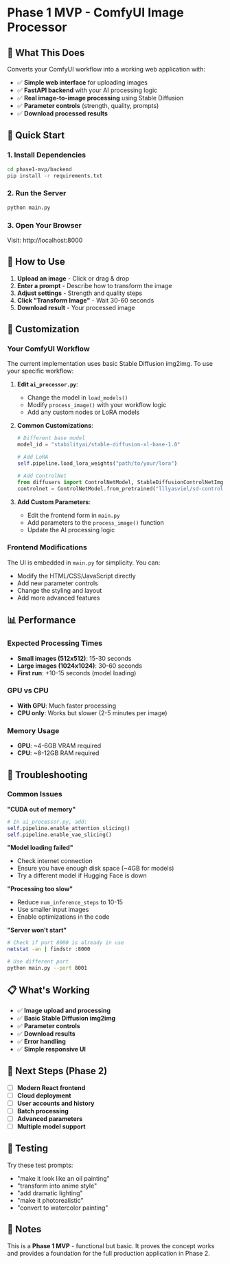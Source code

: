 # Phase 1 MVP - ComfyUI Image Processor

## 🎯 What This Does

Converts your ComfyUI workflow into a working web application with:
- ✅ **Simple web interface** for uploading images
- ✅ **FastAPI backend** with your AI processing logic
- ✅ **Real image-to-image processing** using Stable Diffusion
- ✅ **Parameter controls** (strength, quality, prompts)
- ✅ **Download processed results**

## 🚀 Quick Start

### 1. Install Dependencies
```bash
cd phase1-mvp/backend
pip install -r requirements.txt
```

### 2. Run the Server
```bash
python main.py
```

### 3. Open Your Browser
Visit: http://localhost:8000

## 🎨 How to Use

1. **Upload an image** - Click or drag & drop
2. **Enter a prompt** - Describe how to transform the image
3. **Adjust settings** - Strength and quality steps
4. **Click "Transform Image"** - Wait 30-60 seconds
5. **Download result** - Your processed image

## 🔧 Customization

### Your ComfyUI Workflow
The current implementation uses basic Stable Diffusion img2img. To use your specific workflow:

1. **Edit `ai_processor.py`**:
   - Change the model in `load_models()`
   - Modify `process_image()` with your workflow logic
   - Add any custom nodes or LoRA models

2. **Common Customizations**:
   ```python
   # Different base model
   model_id = "stabilityai/stable-diffusion-xl-base-1.0"
   
   # Add LoRA
   self.pipeline.load_lora_weights("path/to/your/lora")
   
   # Add ControlNet
   from diffusers import ControlNetModel, StableDiffusionControlNetImg2ImgPipeline
   controlnet = ControlNetModel.from_pretrained("lllyasviel/sd-controlnet-canny")
   ```

3. **Add Custom Parameters**:
   - Edit the frontend form in `main.py`
   - Add parameters to the `process_image()` function
   - Update the AI processing logic

### Frontend Modifications
The UI is embedded in `main.py` for simplicity. You can:
- Modify the HTML/CSS/JavaScript directly
- Add new parameter controls
- Change the styling and layout
- Add more advanced features

## 📊 Performance

### Expected Processing Times
- **Small images (512x512)**: 15-30 seconds
- **Large images (1024x1024)**: 30-60 seconds
- **First run**: +10-15 seconds (model loading)

### GPU vs CPU
- **With GPU**: Much faster processing
- **CPU only**: Works but slower (2-5 minutes per image)

### Memory Usage
- **GPU**: ~4-6GB VRAM required
- **CPU**: ~8-12GB RAM required

## 🐛 Troubleshooting

### Common Issues

**"CUDA out of memory"**
```python
# In ai_processor.py, add:
self.pipeline.enable_attention_slicing()
self.pipeline.enable_vae_slicing()
```

**"Model loading failed"**
- Check internet connection
- Ensure you have enough disk space (~4GB for models)
- Try a different model if Hugging Face is down

**"Processing too slow"**
- Reduce `num_inference_steps` to 10-15
- Use smaller input images
- Enable optimizations in the code

**"Server won't start"**
```bash
# Check if port 8000 is already in use
netstat -an | findstr :8000

# Use different port
python main.py --port 8001
```

## 📋 What's Working

- ✅ **Image upload and processing**
- ✅ **Basic Stable Diffusion img2img**
- ✅ **Parameter controls**
- ✅ **Download results**
- ✅ **Error handling**
- ✅ **Simple responsive UI**

## 🔄 Next Steps (Phase 2)

- [ ] **Modern React frontend**
- [ ] **Cloud deployment**
- [ ] **User accounts and history**
- [ ] **Batch processing**
- [ ] **Advanced parameters**
- [ ] **Multiple model support**

## 🎯 Testing

Try these test prompts:
- "make it look like an oil painting"
- "transform into anime style"
- "add dramatic lighting"
- "make it photorealistic"
- "convert to watercolor painting"

## 📝 Notes

This is a **Phase 1 MVP** - functional but basic. It proves the concept works and provides a foundation for the full production application in Phase 2.